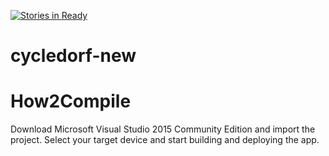 [![Stories in Ready](https://badge.waffle.io/codefordus/cycledorf-ionic.png?label=ready&title=Ready)](https://waffle.io/codefordus/cycledorf-ionic)
# cycledorf-new

# How2Compile
Download Microsoft Visual Studio 2015 Community Edition and import the project. Select your target device and start building and deploying the app.